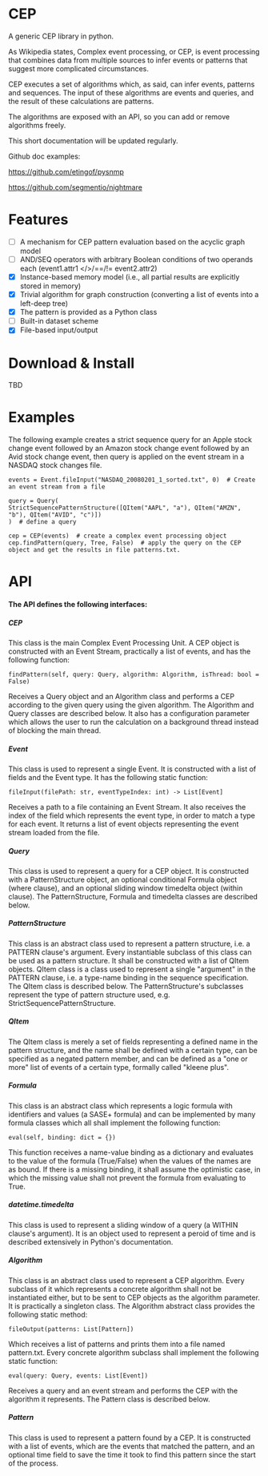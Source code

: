 # CEP
A generic CEP library in python.

As Wikipedia states, Complex event processing, or CEP, is event processing that combines data from multiple sources to infer events or patterns that suggest more complicated circumstances.

CEP executes a set of algorithms which, as said, can infer events, patterns and sequences. The input of these algorithms are events and queries, and the result of these calculations are patterns.

The algorithms are exposed with an API, so you can add or remove algorithms freely.

This short documentation will be updated regularly.

Github doc examples:

https://github.com/etingof/pysnmp

https://github.com/segmentio/nightmare

# Features
* [ ] A mechanism for CEP pattern evaluation based on the acyclic graph model
* [ ] AND/SEQ operators with arbitrary Boolean conditions of two operands each (event1.attr1 </>/==/!= event2.attr2)
* [X] Instance-based memory model (i.e., all partial results are explicitly stored in memory)
* [X] Trivial algorithm for graph construction (converting a list of events into a left-deep tree)
* [X] The pattern is provided as a Python class
* [ ] Built-in dataset scheme
* [X] File-based input/output

# Download & Install
TBD

# Examples
The following example creates a strict sequence query for an Apple stock change event followed by an
Amazon stock change event followed by an Avid stock change event, then query is applied on the event stream
in a NASDAQ stock changes file. 
```
events = Event.fileInput("NASDAQ_20080201_1_sorted.txt", 0)  # Create an event stream from a file

query = Query(
StrictSequencePatternStructure([QItem("AAPL", "a"), QItem("AMZN", "b"), QItem("AVID", "c")])
)  # define a query

cep = CEP(events)  # create a complex event processing object
cep.findPattern(query, Tree, False)  # apply the query on the CEP object and get the results in file patterns.txt.
```

# API
#### The API defines the following interfaces: ####
##### CEP #####
This class is the main Complex Event Processing Unit.
A CEP object is constructed with an Event Stream, practically a list of events, 
and has the following function:
```
findPattern(self, query: Query, algorithm: Algorithm, isThread: bool = False)
```
Receives a Query object and an Algorithm class and performs a CEP according to the given query
using the given algorithm. The Algorithm and Query classes are described below.
It also has a configuration parameter which allows the user to run the calculation on a background
thread instead of blocking the main thread.

##### Event #####
This class is used to represent a single Event. It is constructed with a list of fields and the Event
type. It has the following static function:
```
fileInput(filePath: str, eventTypeIndex: int) -> List[Event]
```
Receives a path to a file containing an Event Stream. It also receives the index of the field
which represents the event type, in order to match a type for each event. It returns a list of
event objects representing the event stream loaded from the file.
##### Query #####
This class is used to represent a query for a CEP object.
It is constructed with a PatternStructure object, an optional conditional Formula object (where clause),
and an optional sliding window timedelta object (within clause).
The PatternStructure, Formula and timedelta classes are described below.
##### PatternStructure #####
This class is an abstract class used to represent a pattern structure, i.e. a
PATTERN clause's argument. Every instantiable subclass of this class can be used as a
pattern structure. It shall be constructed with a list of QItem objects. QItem class is
a class used to represent a single "argument" in the PATTERN clause, i.e. a type-name binding
in the sequence specification. The QItem class is described below. The PatternStructure's
subclasses represent the type of pattern structure used, e.g. StrictSequencePatternStructure.
##### QItem #####
The QItem class is merely a set of fields representing a defined name in the pattern
structure, and the name shall be defined with a certain type, can be specified as a
negated pattern member, and can be defined as a "one or more" list of events of a certain
type, formally called "kleene plus".
##### Formula #####
This class is an abstract class which represents a logic formula with identifiers and values (a SASE+ formula) and can be               implemented by many formula classes which all shall implement the following function:
```
eval(self, binding: dict = {})
```
This function receives a name-value binding as a dictionary and evaluates to the value of the formula (True/False) when the
values of the names are as bound. If there is a missing binding,
it shall assume the optimistic case, in which the missing value shall not prevent the formula
from evaluating to True.
##### datetime.timedelta #####
This class is used to represent a sliding window of a query (a WITHIN clause's argument).
It is an object used to represent a peroid of time and is described extensively in Python's documentation.

##### Algorithm #####
This class is an abstract class used to represent a CEP algorithm. Every subclass of it which represents a concrete algorithm shall
not be instantiated either, but to be sent to CEP objects as the algorithm parameter. It is practically a singleton class. The
Algorithm abstract class provides the following static method:
```
fileOutput(patterns: List[Pattern])
```
Which receives a list of patterns and prints them into a file named pattern.txt.
Every concrete algorithm subclass shall implement the following static function:
```
eval(query: Query, events: List[Event])
```
Receives a query and an event stream and performs the CEP with the algorithm it represents.
The Pattern class is described below.
##### Pattern #####
This class is used to represent a pattern found by a CEP. It is constructed with a list of events, which are the events that matched     the pattern, and an optional time field to save the time it took to find this pattern since the start of the process.
